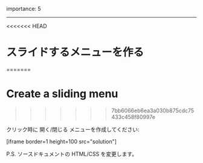 importance: 5

---

<<<<<<< HEAD
# スライドするメニューを作る
=======
# Create a sliding menu
>>>>>>> 7bb6066eb6ea3a030b875cdc75433c458f80997e

クリック時に 開く/閉じる メニューを作成してください:

[iframe border=1 height=100 src="solution"]

P.S. ソースドキュメントの HTML/CSS を変更します。
